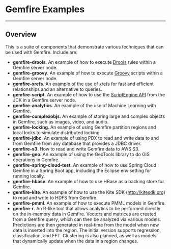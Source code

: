 # Gemfire Examples
---
## Overview
This is a suite of components that demonstrate various techniques that can be used with Gemfire.  Include are:

* **gemfire-drools**.  An example of how to execute [Drools](http://drools.org/) rules within a Gemfire server node.
* **gemfire-groovy**.  An example of how to execute [Groovy](http://www.groovy-lang.org) scripts within a Gemfire server node.
* **gemfire-xrefs**.  An example of the use of xrefs for fast and efficient relationships and an alternative to queries.
* **gemfire-script**.  An example of how to use the [ScriptEngine API](https://docs.oracle.com/javase/8/docs/technotes/guides/scripting/prog_guide/api.html) from the JDK in a Gemfire server node.
* **gemfire-analytics**.  An example of the use of Machine Learning with Gemfire.
* **gemfire-complexobjs**.  An example of storing large and complex objects in Gemfire, such as images, video, and audio.
* **gemfire-locking**.  An example of using Gemfire partition regions and local locks to simulate distributed locking.
* **gemfire-jdbc**. An example of using PDX to read and write data to and from Gemfire from any database that provides a JDBC driver.
* **gemfire-s3**.  How to read and write Gemfire data to AWS S3.
* **gemfire-geo**.  An example of using the GeoTools library to do GIS operations in Gemfire.
* **gemfire-spring-cloud-test**.  An example of how to use Spring Cloud Gemfire in a Spring Boot app, including the Eclipse env setting for running locally.
* **gemfire-hbase**.  An example of how to use HBase as a backing store for Gemfire.
* **gemfire-kite**.  An example of how to use the Kite SDK (http://kitesdk.org) to read and write to HDFS from Gemfire.
* **gemfire-pmml**.  An example of how to execute PMML models in Gemfire.
* **gemfire-r**.  An R-like tool that allows analytics to be performed directly on the in-memory data in Gemfire.  Vectors and matrices are created from a Gemfire query, which can then be analyzed via various models.  Predictions are then generated in real-time from the model when new data is inserted into the region.  The initial version supports regression, classification, and FFT.  Clustering is also planned, as well as models that dynamically update when the data in a region changes.